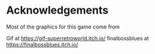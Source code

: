 # Acknowledgements

Most of the graphics for this game come from

Gif at https://gif-superretroworld.itch.io/
finalbossblues at https://finalbossblues.itch.io/
